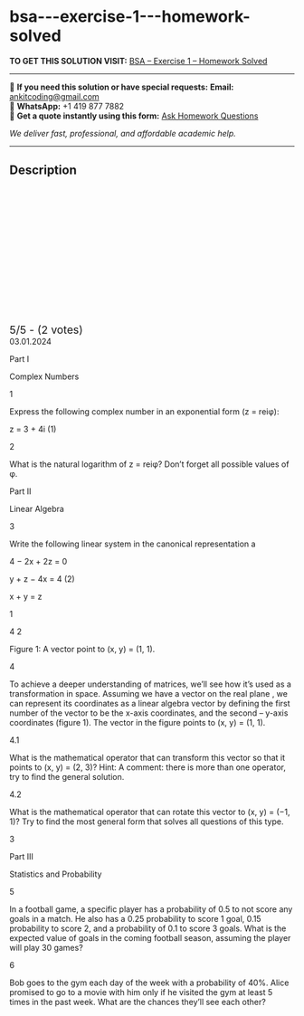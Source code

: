 # bsa---exercise-1---homework-solved
**TO GET THIS SOLUTION VISIT:** [BSA – Exercise 1 – Homework Solved](https://www.ankitcodinghub.com/product/bsa-exercise-1-homework-solved-2/)


---

📩 **If you need this solution or have special requests:** **Email:** ankitcoding@gmail.com  
📱 **WhatsApp:** +1 419 877 7882  
📄 **Get a quote instantly using this form:** [Ask Homework Questions](https://www.ankitcodinghub.com/services/ask-homework-questions/)

*We deliver fast, professional, and affordable academic help.*

---

<h2>Description</h2>



<div class="kk-star-ratings kksr-auto kksr-align-center kksr-valign-top" data-payload="{&quot;align&quot;:&quot;center&quot;,&quot;id&quot;:&quot;123457&quot;,&quot;slug&quot;:&quot;default&quot;,&quot;valign&quot;:&quot;top&quot;,&quot;ignore&quot;:&quot;&quot;,&quot;reference&quot;:&quot;auto&quot;,&quot;class&quot;:&quot;&quot;,&quot;count&quot;:&quot;2&quot;,&quot;legendonly&quot;:&quot;&quot;,&quot;readonly&quot;:&quot;&quot;,&quot;score&quot;:&quot;5&quot;,&quot;starsonly&quot;:&quot;&quot;,&quot;best&quot;:&quot;5&quot;,&quot;gap&quot;:&quot;4&quot;,&quot;greet&quot;:&quot;Rate this product&quot;,&quot;legend&quot;:&quot;5\/5 - (2 votes)&quot;,&quot;size&quot;:&quot;24&quot;,&quot;title&quot;:&quot;BSA - Exercise 1 - Homework Solved&quot;,&quot;width&quot;:&quot;138&quot;,&quot;_legend&quot;:&quot;{score}\/{best} - ({count} {votes})&quot;,&quot;font_factor&quot;:&quot;1.25&quot;}">

<div class="kksr-stars">

<div class="kksr-stars-inactive">
            <div class="kksr-star" data-star="1" style="padding-right: 4px">


<div class="kksr-icon" style="width: 24px; height: 24px;"></div>
        </div>
            <div class="kksr-star" data-star="2" style="padding-right: 4px">


<div class="kksr-icon" style="width: 24px; height: 24px;"></div>
        </div>
            <div class="kksr-star" data-star="3" style="padding-right: 4px">


<div class="kksr-icon" style="width: 24px; height: 24px;"></div>
        </div>
            <div class="kksr-star" data-star="4" style="padding-right: 4px">


<div class="kksr-icon" style="width: 24px; height: 24px;"></div>
        </div>
            <div class="kksr-star" data-star="5" style="padding-right: 4px">


<div class="kksr-icon" style="width: 24px; height: 24px;"></div>
        </div>
    </div>

<div class="kksr-stars-active" style="width: 138px;">
            <div class="kksr-star" style="padding-right: 4px">


<div class="kksr-icon" style="width: 24px; height: 24px;"></div>
        </div>
            <div class="kksr-star" style="padding-right: 4px">


<div class="kksr-icon" style="width: 24px; height: 24px;"></div>
        </div>
            <div class="kksr-star" style="padding-right: 4px">


<div class="kksr-icon" style="width: 24px; height: 24px;"></div>
        </div>
            <div class="kksr-star" style="padding-right: 4px">


<div class="kksr-icon" style="width: 24px; height: 24px;"></div>
        </div>
            <div class="kksr-star" style="padding-right: 4px">


<div class="kksr-icon" style="width: 24px; height: 24px;"></div>
        </div>
    </div>
</div>


<div class="kksr-legend" style="font-size: 19.2px;">
            5/5 - (2 votes)    </div>
    </div>
03.01.2024

Part I

Complex Numbers

1

Express the following complex number in an exponential form (z = reiφ):

z = 3 + 4i (1)

2

What is the natural logarithm of z = reiφ? Don’t forget all possible values of φ.

Part II

Linear Algebra

3

Write the following linear system in the canonical representation a

4 − 2x + 2z = 0

y + z − 4x = 4 (2)

x + y = z

1

4 2

Figure 1: A vector point to (x, y) = (1, 1).

4

To achieve a deeper understanding of matrices, we’ll see how it’s used as a transformation in space. Assuming we have a vector on the real plane , we can represent its coordinates as a linear algebra vector by defining the first number of the vector to be the x-axis coordinates, and the second – y-axis coordinates (figure 1). The vector in the figure points to (x, y) = (1, 1).

4.1

What is the mathematical operator that can transform this vector so that it points to (x, y) = (2, 3)? Hint: A comment: there is more than one operator, try to find the general solution.

4.2

What is the mathematical operator that can rotate this vector to (x, y) = (−1, 1)? Try to find the most general form that solves all questions of this type.

3

Part III

Statistics and Probability

5

In a football game, a specific player has a probability of 0.5 to not score any goals in a match. He also has a 0.25 probability to score 1 goal, 0.15 probability to score 2, and a probability of 0.1 to score 3 goals. What is the expected value of goals in the coming football season, assuming the player will play 30 games?

6

Bob goes to the gym each day of the week with a probability of 40%. Alice promised to go to a movie with him only if he visited the gym at least 5 times in the past week. What are the chances they’ll see each other?
